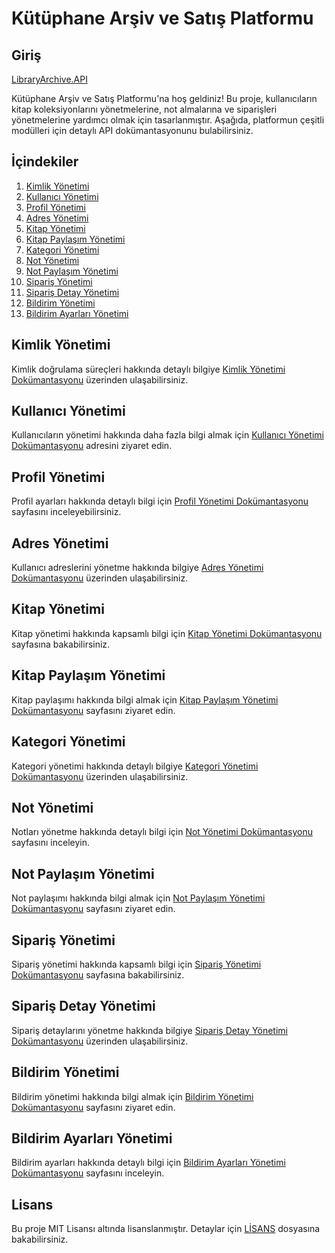 # Kütüphane Arşiv ve Satış Platformu

## Giriş

[LibraryArchive.API ](docs/API_Docs.md)

Kütüphane Arşiv ve Satış Platformu'na hoş geldiniz! 
Bu proje, kullanıcıların kitap koleksiyonlarını yönetmelerine, not almalarına ve siparişleri yönetmelerine yardımcı olmak için tasarlanmıştır. 
Aşağıda, platformun çeşitli modülleri için detaylı API dokümantasyonunu bulabilirsiniz.

## İçindekiler

1. [Kimlik Yönetimi](#kimlik-yönetimi)
2. [Kullanıcı Yönetimi](#kullanıcı-yönetimi)
3. [Profil Yönetimi](#profil-yönetimi)
4. [Adres Yönetimi](#adres-yönetimi)
5. [Kitap Yönetimi](#kitap-yönetimi)
6. [Kitap Paylaşım Yönetimi](#kitap-paylaşım-yönetimi)
7. [Kategori Yönetimi](#kategori-yönetimi)
8. [Not Yönetimi](#not-yönetimi)
9. [Not Paylaşım Yönetimi](#not-paylaşım-yönetimi)
10. [Sipariş Yönetimi](#sipariş-yönetimi)
11. [Sipariş Detay Yönetimi](#sipariş-detay-yönetimi)
12. [Bildirim Yönetimi](#bildirim-yönetimi)
13. [Bildirim Ayarları Yönetimi](#bildirim-ayarları-yönetimi)

## Kimlik Yönetimi

Kimlik doğrulama süreçleri hakkında detaylı bilgiye [Kimlik Yönetimi Dokümantasyonu](docs/Auth_Management.md) üzerinden ulaşabilirsiniz.

## Kullanıcı Yönetimi

Kullanıcıların yönetimi hakkında daha fazla bilgi almak için [Kullanıcı Yönetimi Dokümantasyonu](docs/User_Management.md) adresini ziyaret edin.

## Profil Yönetimi

Profil ayarları hakkında detaylı bilgi için [Profil Yönetimi Dokümantasyonu](docs/Profile_Management.md) sayfasını inceleyebilirsiniz.

## Adres Yönetimi

Kullanıcı adreslerini yönetme hakkında bilgiye [Adres Yönetimi Dokümantasyonu](docs/Address_Management.md) üzerinden ulaşabilirsiniz.

## Kitap Yönetimi

Kitap yönetimi hakkında kapsamlı bilgi için [Kitap Yönetimi Dokümantasyonu](docs/Book_Management.md) sayfasına bakabilirsiniz.

## Kitap Paylaşım Yönetimi

Kitap paylaşımı hakkında bilgi almak için [Kitap Paylaşım Yönetimi Dokümantasyonu](docs/Bookshare_Management.md) sayfasını ziyaret edin.

## Kategori Yönetimi

Kategori yönetimi hakkında detaylı bilgiye [Kategori Yönetimi Dokümantasyonu](docs/Category_Management.md) üzerinden ulaşabilirsiniz.

## Not Yönetimi

Notları yönetme hakkında detaylı bilgi için [Not Yönetimi Dokümantasyonu](docs/Note_Management.md) sayfasını inceleyin.

## Not Paylaşım Yönetimi

Not paylaşımı hakkında bilgi almak için [Not Paylaşım Yönetimi Dokümantasyonu](docs/NoteShare_Management.md) sayfasını ziyaret edin.

## Sipariş Yönetimi

Sipariş yönetimi hakkında kapsamlı bilgi için [Sipariş Yönetimi Dokümantasyonu](docs/Order_Management.md) sayfasına bakabilirsiniz.

## Sipariş Detay Yönetimi

Sipariş detaylarını yönetme hakkında bilgiye [Sipariş Detay Yönetimi Dokümantasyonu](docs/OrderDetail_Management.md) üzerinden ulaşabilirsiniz.

## Bildirim Yönetimi

Bildirim yönetimi hakkında bilgi almak için [Bildirim Yönetimi Dokümantasyonu](docs/Notification_Management.md) sayfasını ziyaret edin.

## Bildirim Ayarları Yönetimi

Bildirim ayarları hakkında detaylı bilgi için [Bildirim Ayarları Yönetimi Dokümantasyonu](docs/NotificationSettings_Management.md) sayfasını inceleyin.



## Lisans

Bu proje MIT Lisansı altında lisanslanmıştır. Detaylar için [LİSANS](LICENSE.txt) dosyasına bakabilirsiniz.
